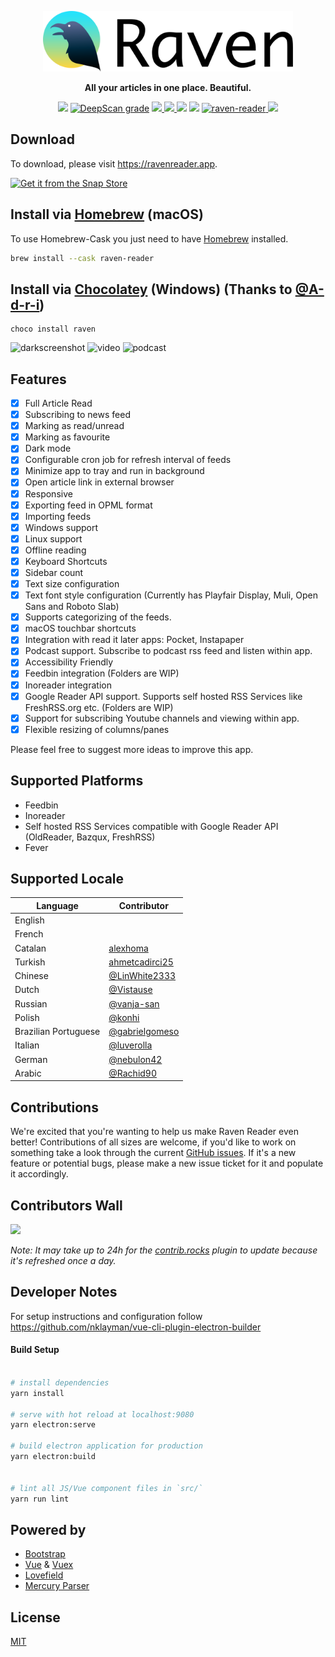 
<p align="center">
    <a href="https://github.com/hello-efficiency-inc/raven-reader/">
        <img alt="raven reader logo" src="https://github.com/hello-efficiency-inc/raven-reader/blob/master/src/assets/raven-logo.svg?raw=true" width="400">
    </a>
</p>

<p align="center">
    <strong>All your articles in one place. Beautiful.</strong>
</p>

<p align="center">
<img src="https://img.shields.io/github/package-json/v/hello-efficiency-inc/raven-reader">    
<a href="https://deepscan.io/dashboard#view=project&tid=10825&pid=13709&bid=237952"><img src="https://deepscan.io/api/teams/10825/projects/13709/branches/237952/badge/grade.svg" alt="DeepScan grade"></a>
<a href="https://travis-ci.org/mrgodhani/raven-reader">
<img src="https://travis-ci.org/mrgodhani/raven-reader.svg?branch=master">
</a>
<a href="https://david-dm.org/hello-efficiency-inc/raven-reader" title="dependencies status">
<img src="https://david-dm.org/hello-efficiency-inc/raven-reader/status.svg"/>
</a>
<a href="https://david-dm.org/hello-efficiency-inc/raven-reader?type=dev" title="devDependencies status">
<img src="https://david-dm.org/hello-efficiency-inc/raven-reader/dev-status.svg"/></a>
<a title="MadeWithVueJs.com Shield" href="https://madewithvuejs.com/p/rss-reader-v2-0/shield-link"> <img src="https://madewithvuejs.com/storage/repo-shields/12-shield.svg"/></a>
<a href="https://snapcraft.io/raven-reader">
<img alt="raven-reader" src="https://snapcraft.io/raven-reader/badge.svg" />
<img src="https://img.shields.io/github/downloads/hello-efficiency-inc/raven-reader/total.svg" />
</a>
</p>

## Download
To download, please visit https://ravenreader.app.

[![Get it from the Snap Store](https://snapcraft.io/static/images/badges/en/snap-store-black.svg)](https://snapcraft.io/raven-reader)

## Install via [Homebrew](https://formulae.brew.sh/cask/raven-reader) (macOS)
To use Homebrew-Cask you just need to have [Homebrew](https://brew.sh/) installed.

```bash
brew install --cask raven-reader
```

## Install via [Chocolatey](https://community.chocolatey.org/packages/raven) (Windows) (Thanks to [@A-d-r-i](https://github.com/A-d-r-i))

```
choco install raven
```


![darkscreenshot](/darkscreenshot.png)
![video](/video.png)
![podcast](/podcast.png)

## Features

- [x] Full Article Read
- [x] Subscribing to news feed
- [x] Marking as read/unread
- [x] Marking as favourite
- [x] Dark mode
- [x] Configurable cron job for refresh interval of feeds
- [x] Minimize app to tray and run in background
- [x] Open article link in external browser
- [x] Responsive
- [x] Exporting feed in OPML format
- [x] Importing feeds
- [x] Windows support
- [x] Linux support
- [x] Offline reading
- [x] Keyboard Shortcuts
- [x] Sidebar count
- [x] Text size configuration
- [x] Text font style configuration (Currently has Playfair Display, Muli, Open Sans and Roboto Slab)
- [x] Supports categorizing of the feeds. 
- [x] macOS touchbar shortcuts
- [x] Integration with read it later apps: Pocket, Instapaper
- [x] Podcast support. Subscribe to podcast rss feed and listen within app.
- [x] Accessibility Friendly
- [x] Feedbin integration (Folders are WIP)
- [x] Inoreader integration
- [x] Google Reader API support. Supports self hosted RSS Services like FreshRSS.org etc. (Folders are WIP)
- [x] Support for subscribing Youtube channels and viewing within app.
- [x] Flexible resizing of columns/panes

Please feel free to suggest more ideas to improve this app.

## Supported Platforms
- Feedbin
- Inoreader
- Self hosted RSS Services compatible with Google Reader API (OldReader, Bazqux, FreshRSS)
- Fever

## Supported Locale

| Language  | Contributor  |
|-----------|--------------|
| English   |              |
| French    |              |
| Catalan   | [alexhoma](https://github.com/alexhoma)|
| Turkish   | [ahmetcadirci25](https://github.com/ahmetcadirci25)|
| Chinese   | [@LinWhite2333](https://github.com/@LinWhite2333)|
| Dutch     | [@Vistause](https://github.com/Vistause)    |
| Russian   | [@vanja-san](https://github.com/vanja-san)   |
| Polish    | [@konhi](https://github.com/konhi)|
| Brazilian Portuguese | [@gabrielgomeso](https://github.com/gabrielgomeso)|
| Italian | [@luverolla](https://github.com/luverolla)|
| German | [@nebulon42](https://github.com/nebulon42)|
| Arabic | [@Rachid90](https://github.com/Rachid90)|

## Contributions
We're excited that you're wanting to help us make Raven Reader even better! Contributions of all sizes are welcome, if you'd like to work on something take a look through the current [GitHub issues](https://github.com/hello-efficiency-inc/raven-reader/issues). If it's a new feature or potential bugs, please make a new issue ticket for it and populate it accordingly.

## Contributors Wall
<a href="https://github.com/hello-efficiency-inc/raven-reader/graphs/contributors">
  <img src="https://contrib.rocks/image?repo=hello-efficiency-inc/raven-reader" />
</a>


_Note: It may take up to 24h for the [contrib.rocks](https://contrib.rocks/image?repo=hello-efficiency-inc/raven-reader) plugin to update because it's refreshed once a day._


## Developer Notes

For setup instructions and configuration follow https://github.com/nklayman/vue-cli-plugin-electron-builder

#### Build Setup

``` bash

# install dependencies
yarn install

# serve with hot reload at localhost:9080
yarn electron:serve

# build electron application for production
yarn electron:build


# lint all JS/Vue component files in `src/`
yarn run lint

```

## Powered by

- [Bootstrap](https://getbootstrap.com)
- [Vue](https://www.vuejs.org) & [Vuex](https://vuex.vuejs.org)
- [Lovefield](https://github.com/google/lovefield)
- [Mercury Parser](https://mercury.postlight.com/web-parser/)


## License
[MIT](https://github.com/mrgodhani/rss-reader/blob/master/LICENSE)
